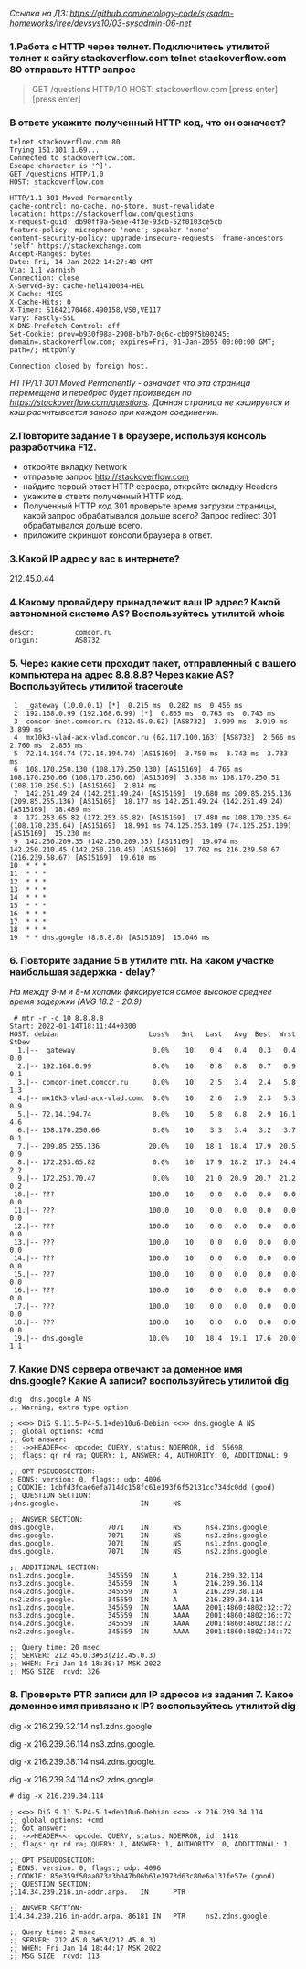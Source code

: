 
*Ссылка на ДЗ: https://github.com/netology-code/sysadm-homeworks/tree/devsys10/03-sysadmin-06-net*

### 1.Работа c HTTP через телнет. Подключитесь утилитой телнет к сайту stackoverflow.com telnet stackoverflow.com 80 отправьте HTTP запрос
> GET /questions HTTP/1.0
> HOST: stackoverflow.com
> [press enter]
> [press enter]
### В ответе укажите полученный HTTP код, что он означает?

````
telnet stackoverflow.com 80
Trying 151.101.1.69...
Connected to stackoverflow.com.
Escape character is '^]'.
GET /questions HTTP/1.0
HOST: stackoverflow.com

HTTP/1.1 301 Moved Permanently
cache-control: no-cache, no-store, must-revalidate
location: https://stackoverflow.com/questions
x-request-guid: db90ff9a-5eae-4f3e-93cb-52f0103ce5cb
feature-policy: microphone 'none'; speaker 'none'
content-security-policy: upgrade-insecure-requests; frame-ancestors 'self' https://stackexchange.com
Accept-Ranges: bytes
Date: Fri, 14 Jan 2022 14:27:48 GMT
Via: 1.1 varnish
Connection: close
X-Served-By: cache-hel1410034-HEL
X-Cache: MISS
X-Cache-Hits: 0
X-Timer: S1642170468.490158,VS0,VE117
Vary: Fastly-SSL
X-DNS-Prefetch-Control: off
Set-Cookie: prov=b930f98a-2908-b7b7-0c6c-cb0975b90245; domain=.stackoverflow.com; expires=Fri, 01-Jan-2055 00:00:00 GMT; path=/; HttpOnly

Connection closed by foreign host.
````

*HTTP/1.1 301 Moved Permanently - означает что эта страница перемещена и переброс будет произведен по https://stackoverflow.com/questions.
Данная страница не кэшируется и кэш расчитывается заново при каждом соединении.*

### 2.Повторите задание 1 в браузере, используя консоль разработчика F12.
* откройте вкладку Network 
* отправьте запрос http://stackoverflow.com
* найдите первый ответ HTTP сервера, откройте вкладку Headers 
* укажите в ответе полученный HTTP код.  
* Полученный HTTP код 301 проверьте время загрузки страницы, какой запрос обрабатывался дольше всего? Запрос redirect 301 обрабатывался дольше всего. 
* приложите скриншот консоли браузера в ответ.

### 3.Какой IP адрес у вас в интернете?
212.45.0.44
### 4.Какому провайдеру принадлежит ваш IP адрес? Какой автономной системе AS? Воспользуйтесь утилитой whois
```
descr:          comcor.ru
origin:         AS8732
```
### 5. Через какие сети проходит пакет, отправленный с вашего компьютера на адрес 8.8.8.8? Через какие AS? Воспользуйтесь утилитой traceroute
````
 1  _gateway (10.0.0.1) [*]  0.215 ms  0.282 ms  0.456 ms
 2  192.168.0.99 (192.168.0.99) [*]  0.865 ms  0.763 ms  0.743 ms
 3  comcor-inet.comcor.ru (212.45.0.62) [AS8732]  3.999 ms  3.919 ms  3.899 ms
 4  mx10k3-vlad-acx-vlad.comcor.ru (62.117.100.163) [AS8732]  2.566 ms  2.760 ms  2.855 ms
 5  72.14.194.74 (72.14.194.74) [AS15169]  3.750 ms  3.743 ms  3.733 ms
 6  108.170.250.130 (108.170.250.130) [AS15169]  4.765 ms 108.170.250.66 (108.170.250.66) [AS15169]  3.338 ms 108.170.250.51 (108.170.250.51) [AS15169]  2.814 ms
 7  142.251.49.24 (142.251.49.24) [AS15169]  19.680 ms 209.85.255.136 (209.85.255.136) [AS15169]  18.177 ms 142.251.49.24 (142.251.49.24) [AS15169]  18.489 ms
 8  172.253.65.82 (172.253.65.82) [AS15169]  17.488 ms 108.170.235.64 (108.170.235.64) [AS15169]  18.991 ms 74.125.253.109 (74.125.253.109) [AS15169]  15.230 ms
 9  142.250.209.35 (142.250.209.35) [AS15169]  19.074 ms 142.250.210.45 (142.250.210.45) [AS15169]  17.702 ms 216.239.58.67 (216.239.58.67) [AS15169]  19.610 ms
10  * * *
11  * * *
12  * * *
13  * * *
14  * * *
15  * * *
16  * * *
17  * * *
18  * * *
19  * * dns.google (8.8.8.8) [AS15169]  15.046 ms
````

### 6. Повторите задание 5 в утилите mtr. На каком участке наибольшая задержка - delay?
*На между 9-м и 8-м хопами фиксируется самое высокое среднее время задержки (AVG 18.2 - 20.9)*

````
 # mtr -r -c 10 8.8.8.8
Start: 2022-01-14T18:11:44+0300
HOST: debian                      Loss%   Snt   Last   Avg  Best  Wrst StDev
  1.|-- _gateway                   0.0%    10    0.4   0.4   0.3   0.4   0.0
  2.|-- 192.168.0.99               0.0%    10    0.8   0.8   0.7   0.9   0.1
  3.|-- comcor-inet.comcor.ru      0.0%    10    2.5   3.4   2.4   5.8   1.3
  4.|-- mx10k3-vlad-acx-vlad.comc  0.0%    10    2.6   2.9   2.3   5.3   0.9
  5.|-- 72.14.194.74               0.0%    10    5.8   6.8   2.9  16.1   4.6
  6.|-- 108.170.250.66             0.0%    10    3.3   3.4   3.2   3.7   0.1
  7.|-- 209.85.255.136            20.0%    10   18.1  18.4  17.9  20.5   0.9
  8.|-- 172.253.65.82              0.0%    10   17.9  18.2  17.3  24.4   2.2
  9.|-- 172.253.70.47              0.0%    10   21.0  20.9  20.7  21.2   0.2
 10.|-- ???                       100.0    10    0.0   0.0   0.0   0.0   0.0
 11.|-- ???                       100.0    10    0.0   0.0   0.0   0.0   0.0
 12.|-- ???                       100.0    10    0.0   0.0   0.0   0.0   0.0
 13.|-- ???                       100.0    10    0.0   0.0   0.0   0.0   0.0
 14.|-- ???                       100.0    10    0.0   0.0   0.0   0.0   0.0
 15.|-- ???                       100.0    10    0.0   0.0   0.0   0.0   0.0
 16.|-- ???                       100.0    10    0.0   0.0   0.0   0.0   0.0
 17.|-- ???                       100.0    10    0.0   0.0   0.0   0.0   0.0
 18.|-- ???                       100.0    10    0.0   0.0   0.0   0.0   0.0
 19.|-- dns.google                10.0%    10   18.4  19.1  17.6  20.0   1.1
```` 

### 7. Какие DNS сервера отвечают за доменное имя dns.google? Какие A записи? воспользуйтесь утилитой dig

````
dig  dns.google A NS
;; Warning, extra type option

; <<>> DiG 9.11.5-P4-5.1+deb10u6-Debian <<>> dns.google A NS
;; global options: +cmd
;; Got answer:
;; ->>HEADER<<- opcode: QUERY, status: NOERROR, id: 55698
;; flags: qr rd ra; QUERY: 1, ANSWER: 4, AUTHORITY: 0, ADDITIONAL: 9

;; OPT PSEUDOSECTION:
; EDNS: version: 0, flags:; udp: 4096
; COOKIE: 1cbfd3fcae6efa714dc158fc61e193f6f52131cc734dc0dd (good)
;; QUESTION SECTION:
;dns.google.                    IN      NS

;; ANSWER SECTION:
dns.google.             7071    IN      NS      ns4.zdns.google.
dns.google.             7071    IN      NS      ns3.zdns.google.
dns.google.             7071    IN      NS      ns1.zdns.google.
dns.google.             7071    IN      NS      ns2.zdns.google.

;; ADDITIONAL SECTION:
ns1.zdns.google.        345559  IN      A       216.239.32.114
ns3.zdns.google.        345559  IN      A       216.239.36.114
ns4.zdns.google.        345559  IN      A       216.239.38.114
ns2.zdns.google.        345559  IN      A       216.239.34.114
ns1.zdns.google.        345559  IN      AAAA    2001:4860:4802:32::72
ns3.zdns.google.        345559  IN      AAAA    2001:4860:4802:36::72
ns4.zdns.google.        345559  IN      AAAA    2001:4860:4802:38::72
ns2.zdns.google.        345559  IN      AAAA    2001:4860:4802:34::72

;; Query time: 20 msec
;; SERVER: 212.45.0.3#53(212.45.0.3)
;; WHEN: Fri Jan 14 18:30:17 MSK 2022
;; MSG SIZE  rcvd: 326

````

### 8. Проверьте PTR записи для IP адресов из задания 7. Какое доменное имя привязано к IP? воспользуйтесь утилитой dig

dig -x 216.239.32.114
ns1.zdns.google.

dig -x 216.239.36.114
ns3.zdns.google.

dig -x 216.239.38.114
ns4.zdns.google.

dig -x 216.239.34.114
ns2.zdns.google.

````
# dig -x 216.239.34.114

; <<>> DiG 9.11.5-P4-5.1+deb10u6-Debian <<>> -x 216.239.34.114
;; global options: +cmd
;; Got answer:
;; ->>HEADER<<- opcode: QUERY, status: NOERROR, id: 1418
;; flags: qr rd ra; QUERY: 1, ANSWER: 1, AUTHORITY: 0, ADDITIONAL: 1

;; OPT PSEUDOSECTION:
; EDNS: version: 0, flags:; udp: 4096
; COOKIE: 85e359f50aa073a3b047b06b61e1973d63c80e6a131fe57e (good)
;; QUESTION SECTION:
;114.34.239.216.in-addr.arpa.   IN      PTR

;; ANSWER SECTION:
114.34.239.216.in-addr.arpa. 86181 IN   PTR     ns2.zdns.google.

;; Query time: 2 msec
;; SERVER: 212.45.0.3#53(212.45.0.3)
;; WHEN: Fri Jan 14 18:44:17 MSK 2022
;; MSG SIZE  rcvd: 113

````